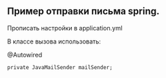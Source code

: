 ## Пример отправки письма spring.

Прописать настройки в application.yml

В классе вызова использовать:

  @Autowired

    private JavaMailSender mailSender;
    
